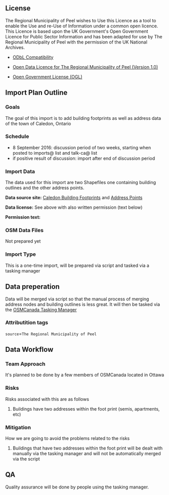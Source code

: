 ## License

The Regional Municipality of Peel wishes to Use this Licence as a tool to enable the
Use and re-Use of Information under a common open licence. This Licence is based upon
the UK Government's Open Government Licence for Public Sector Information and has been
adapted for use by The Regional Municipality of Peel with the permission of the
UK National Archives.

- [ODbL Compatibility](http://wiki.openstreetmap.org/wiki/Import/ODbL_Compatibility)

- [Open Data Licence for The Regional Municipality of Peel
(Version 1.0)](http://opendata.peelregion.ca/terms-of-use.aspx)

- [Open Government License (OGL)](http://www.nationalarchives.gov.uk/doc/open-government-licence/version/2/)

## Import Plan Outline

### Goals
The goal of this import is to add building footprints as well as address data of the town of Caledon, Ontario

### Schedule
- 8 September 2016: discussion period of two weeks, starting when posted to imports@ list and talk-ca@ list
- if positive result of discussion: import after end of discussion period

### Import Data
The data used for this import are two Shapefiles one containing building outlines and the other address points.

**Data source site:** [Caledon Building Footprints](http://opendata.peelregion.ca/data-categories/facilities-and-structures/caledon-building-footprints.aspx) and [Address Points](http://opendata.peelregion.ca/data-categories/regional-geography/address-points.aspx)

**Data license:** See above with also written permission (text below)

**Permission text:**

### OSM Data Files
Not prepared yet

### Import Type
This is a one-time import, will be prepared via script and tasked via a tasking manager

## Data preperation
Data will be merged via script so that the manual process of merging address nodes and building outlines is less great. It will then be tasked via the [OSMCanada Tasking Manager](http://tasks.osmcanada.ca)

### Attributition tags

`source`=`The Regional Municipality of Peel`

## Data Workflow
### Team Approach
It's planned to be done by a few members of OSMCanada located in Ottawa

### Risks
Risks associated with this are as follows
1. Buildings have two addresses within the foot print (semis, apartments, etc)

### Mitigation
How we are going to avoid the problems related to the risks
1. Buildings that have two addresses within the foot print will be dealt with manually via the tasking manager and will not be automatically merged via the script

## QA
Quality assurance will be done by people using the tasking manager.

